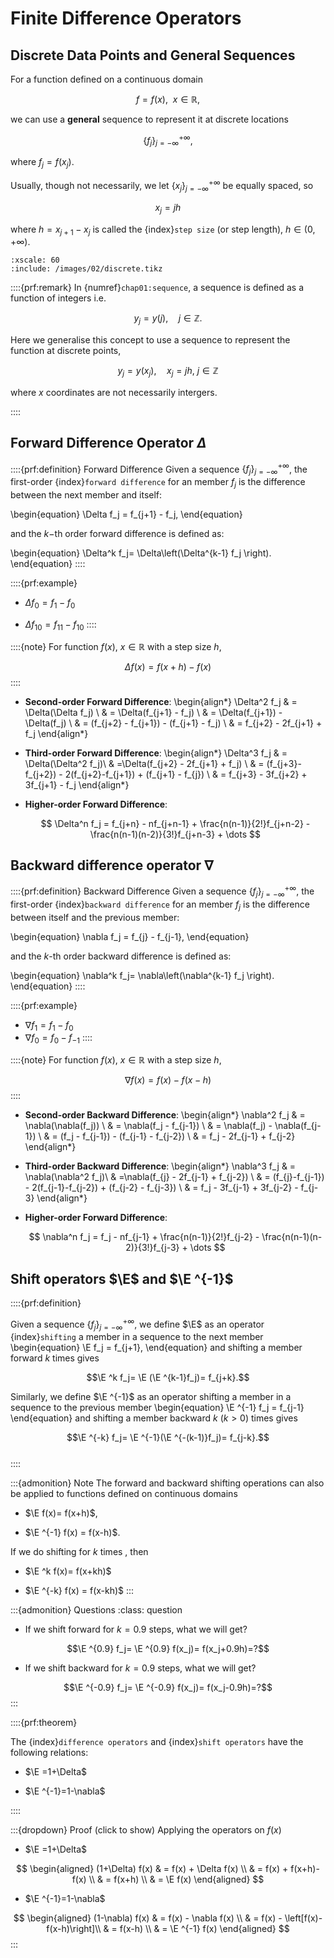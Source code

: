 # Finite Difference Operators

## Discrete Data Points and General Sequences

For a function defined on a continuous domain

$$f=f(x), ~~ x\in \mathbb{R},$$
	
we can use a **general** sequence to represent it at discrete locations

$$\left\{f_j\right\}_{j=-\infty}^{+\infty},$$
	
where  $f_j = f(x_j)$.

Usually, though not necessarily, we let $\left\{x_j\right\}_{j=-\infty}^{+\infty}$ be equally spaced, so

$$x_j= jh$$

where $h=x_{j+1}-x_j$ is called the {index}`step size` (or step length), $h\in(0,+\infty)$.


```{tikz} A general sequence $\{f_j\}_{j=0}^{6}$.
:xscale: 60
:include: /images/02/discrete.tikz
```

::::{prf:remark}
In {numref}`chap01:sequence`, a sequence is defined as a function of integers i.e. 

$$y_j=y(j), \quad j \in \mathbb{Z}.$$

Here we generalise this concept to use a sequence to represent the function at discrete points, 

$$y_j = y(x_j), \quad x_j = jh,~ j\in \mathbb{Z}$$

where
$x$ coordinates are not necessarily intergers.

::::



## Forward Difference Operator $\Delta$

::::{prf:definition} Forward Difference
Given a sequence $\left\{f_j\right\}_{j=-\infty}^{+\infty}$, the first-order {index}`forward difference` for an member $f_j$ is the difference between the next member and itself: 

\begin{equation}
  \Delta f_j = f_{j+1} - f_j,
\end{equation}

and the $k-$th order forward difference is defined as: 

\begin{equation}
  \Delta^k f_j= \Delta\left(\Delta^{k-1} f_j \right).
\end{equation}
::::

::::{prf:example}
- $\Delta f_0 = f_1 - f_0$

- $\Delta f_{10}= f_{11} - f_{10}$
::::

::::{note}
For function $f(x)$, $x\in\mathbb{R}$ with a step size $h$,

$$\Delta f(x) = f(x+h)-f(x)$$
::::

- **Second-order Forward Difference**:
  \begin{align*}
    \Delta^2 f_j & = \Delta(\Delta f_j) \\
                & = \Delta(f_{j+1} - f_j) \\
                & = \Delta(f_{j+1}) - \Delta(f_j) \\
                & = (f_{j+2} - f_{j+1}) - (f_{j+1} - f_j) \\
                & = f_{j+2} - 2f_{j+1} + f_j
  \end{align*}  

- **Third-order Forward Difference**:
  \begin{align*}
    \Delta^3 f_j & = \Delta(\Delta^2 f_j)\\
                & =\Delta(f_{j+2} - 2f_{j+1} + f_j)  \\
                & = (f_{j+3}-f_{j+2}) - 2(f_{j+2}-f_{j+1}) + (f_{j+1} - f_{j}) \\
                & = f_{j+3} - 3f_{j+2} + 3f_{j+1} - f_j
  \end{align*}  

- **Higher-order Forward Difference**:

  $$
  \Delta^n f_j = f_{j+n} - nf_{j+n-1} + \frac{n(n-1)}{2!}f_{j+n-2} - \frac{n(n-1)(n-2)}{3!}f_{j+n-3} + \dots
  $$    

## Backward difference operator $\nabla$

::::{prf:definition} Backward Difference
Given a sequence $\left\{f_j\right\}_{j=-\infty}^{+\infty}$, the first-order {index}`backward difference` for an member $f_j$ is the difference between itself and the previous member: 

\begin{equation}
  \nabla f_j = f_{j} - f_{j-1},
\end{equation}

and the $k$-th order backward difference is defined as: 

\begin{equation}
  \nabla^k f_j= \nabla\left(\nabla^{k-1} f_j \right).
\end{equation}
::::

::::{prf:example}
- $\nabla f_1 = f_1 - f_0$
- $\nabla f_0 = f_0 - f_{-1}$
::::

::::{note}
For function $f(x)$, $x\in\mathbb{R}$ with a step size $h$,

$$\nabla f(x) = f(x)-f(x-h)$$
::::

- **Second-order Backward Difference**:
  \begin{align*}
  \nabla^2 f_j & = \nabla(\nabla(f_j)) \\
              & = \nabla(f_j - f_{j-1}) \\
              & = \nabla(f_j) - \nabla(f_{j-1}) \\
              & = (f_j - f_{j-1}) - (f_{j-1} - f_{j-2}) \\
              & = f_j - 2f_{j-1} + f_{j-2} 
  \end{align*}                     


- **Third-order Backward Difference**:
  \begin{align*}
    \nabla^3 f_j & = \nabla(\nabla^2 f_j)\\
                & =\nabla(f_{j} - 2f_{j-1} + f_{j-2})  \\
                & = (f_{j}-f_{j-1}) - 2(f_{j-1}-f_{j-2}) + (f_{j-2} - f_{j-3}) \\
                & = f_j - 3f_{j-1} + 3f_{j-2} - f_{j-3}
  \end{align*}  


- **Higher-order Forward Difference**:

  $$
  \nabla^n f_j = f_j - nf_{j-1}
                      + \frac{n(n-1)}{2!}f_{j-2}
                      - \frac{n(n-1)(n-2)}{3!}f_{j-3} + \dots
  $$  



## Shift operators $\E$ and $\E ^{-1}$
::::{prf:definition}
    
Given a sequence $\left\{f_j\right\}_{j=-\infty}^{+\infty}$,
we define $\E$ as an operator {index}`shifting` a member in a sequence to the next member
\begin{equation}
  \E  f_j = f_{j+1},
\end{equation}
and shifting a member forward $k$ times gives

$$\E ^k f_j= \E  (\E ^{k-1}f_j)= f_{j+k}.$$

Similarly, we define $\E ^{-1}$ as an operator shifting a member in a
sequence to the previous member
\begin{equation}
  \E ^{-1} f_j = f_{j-1}
\end{equation}
and shifting a member backward $k$ ($k>0$) times gives

$$\E ^{-k} f_j= \E ^{-1}(\E ^{-(k-1)}f_j)= f_{j-k}.$$    
::::

:::{admonition} Note 
The forward and backward shifting operations can also be applied to
functions defined on continuous domains

-   $\E  f(x)= f(x+h)$,

-   $\E ^{-1} f(x) = f(x-h)$.

If we do shifting for $k$ times , then

-   $\E ^k f(x)= f(x+kh)$

-   $\E ^{-k} f(x) = f(x-kh)$
:::

:::{admonition} Questions
:class: question

-   If we shift forward for $k=0.9$ steps, what we will get?

  $$\E ^{0.9} f_j= \E ^{0.9} f(x_j)= f(x_j+0.9h)=?$$

-   If we shift backward for $k=0.9$ steps, what we will get?

  $$\E ^{-0.9} f_j= \E ^{-0.9} f(x_j)= f(x_j-0.9h)=?$$
:::

::::{prf:theorem} 

The {index}`difference operators` and {index}`shift operators` have the following
relations:

-   $\E =1+\Delta$

-   $\E ^{-1}=1-\nabla$

::::

:::{dropdown} Proof (click to show)
Applying the operators on $f(x)$

-   $\E =1+\Delta$

$$
\begin{aligned}
(1+\Delta) f(x) & = f(x) + \Delta f(x) \\
                & = f(x) + f(x+h)-f(x) \\
                & = f(x+h) \\
                & = \E  f(x)
\end{aligned}
$$

-   $\E ^{-1}=1-\nabla$

$$
\begin{aligned}
(1-\nabla) f(x) & = f(x) - \nabla f(x) \\
                & = f(x) - \left[f(x)-f(x-h)\right]\\
                & = f(x-h) \\
                & = \E ^{-1} f(x)
\end{aligned}
$$
:::

